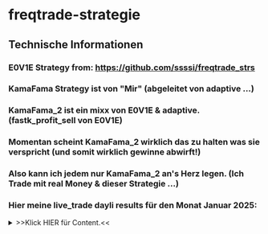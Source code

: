 # freqtrade-strategie

## Technische Informationen

### E0V1E Strategy from: https://github.com/ssssi/freqtrade_strs

### KamaFama Strategy ist von "Mir" (abgeleitet von adaptive ...)

### KamaFama_2 ist ein mixx von E0V1E & adaptive. (fastk_profit_sell von E0V1E)

### Momentan scheint KamaFama_2 wirklich das zu halten was sie verspricht (und somit wirklich gewinne abwirft!)

### Also kann ich jedem nur KamaFama_2 an's Herz legen. (Ich Trade mit real Money & dieser Strategie ...)

### Hier meine live_trade dayli results für den Monat Januar 2025:

<details>
<summary>>>Klick HIER für Content.<<</summary>

* Day ----- (count) ---- USDT ------- Profit %
* 2025-01-28 (6) ______ 21,23 ________ 6.28%
* 2025-01-27 (8) ______ 13,35 ________ 4.11%
* 2025-01-26 (1) ______ 0,268 ________ 0.08%
* 2025-01-25 (1) ______ 0,613 ________ 0.19%
* 2025-01-24 (0) ______ 0 ____________ 0%
* 2025-01-23 (0) ______ 0 ____________ 0%
* 2025-01-22 (2) ______ 5,083 ________ 3.55%
* 2025-01-21 (1) ______ 0,266 ________ 0.19%
* 2025-01-20 (0) ______ 0 ____________ 0%
* 2025-01-19 (5) _____ -11,09 _______ -6.35%
* 2025-01-18 (7) _____ -10,43 _______ -5.63%
* 2025-01-17 (1) ______ 2,419 ________ 1.32%
* 2025-01-16 (0) ______ 0 ____________ 0%
* 2025-01-15 (2) ______ 2,811 ________ 1.56%
* 2025-01-14 (3) ______ 1,405 ________ 0.78%
* 2025-01-13 (10) _____ 1,567 ________ 0.88%
* 2025-01-12 (2) ______ -3,17 _______ -1.75%
* 2025-01-11 (2) ______ -1,8 ________ -0.98%
* 2025-01-10 (4) ______ 3,729 ________ 2.08%
* 2025-01-09 (6) ______ 5,755 ________ 3.31%
* 2025-01-08 (7) ______ 2,938 ________ 1.79%
* 2025-01-07 (7) ______ 5,562 ________ 3.50%
* 2025-01-06 (3) ______ 4,247 ________ 2.74%
* 2025-01-05 (2) ______ 2,261 ________ 1.47%
* 2025-01-04 (1) ______ 0,413 ________ 0.27%
* 2025-01-03 (1) ______ 6,797 ________ 0.36%
* 2025-01-02 (1) ______ 6,484 ________ 0.34%
* 2025-01-01 (1) ______ 7,351 ________ 0.39%
* 2024-12-31 (12) _____ 11,835 _______ 5.78%
* 2024-12-30 (7) ______ 10,698 _______ 5.33%

</details>

